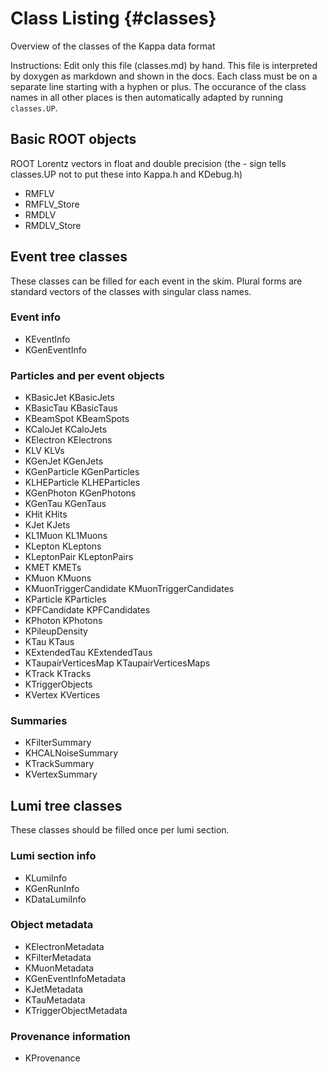 # Class Listing {#classes}

Overview of the classes of the Kappa data format

Instructions: Edit only this file (classes.md) by hand.
This file is interpreted by doxygen as markdown and shown in the docs.
Each class must be on a separate line starting with a hyphen or plus.
The occurance of the class names in all other places
is then automatically adapted by running `classes.UP`.


## Basic ROOT objects ################################

ROOT Lorentz vectors in float and double precision
(the - sign tells classes.UP not to put these into Kappa.h and KDebug.h)

- RMFLV
- RMFLV_Store
- RMDLV
- RMDLV_Store


## Event tree classes ################################

These classes can be filled for each event in the skim.
Plural forms are standard vectors of the classes with singular class names.

### Event info
+ KEventInfo
+ KGenEventInfo

### Particles and per event objects
+ KBasicJet              KBasicJets
+ KBasicTau              KBasicTaus
+ KBeamSpot              KBeamSpots
+ KCaloJet               KCaloJets
+ KElectron              KElectrons
+ KLV                    KLVs
+ KGenJet                KGenJets
+ KGenParticle           KGenParticles
+ KLHEParticle           KLHEParticles
+ KGenPhoton             KGenPhotons
+ KGenTau                KGenTaus
+ KHit                   KHits
+ KJet                   KJets
+ KL1Muon                KL1Muons
+ KLepton                KLeptons
+ KLeptonPair            KLeptonPairs
+ KMET                   KMETs
+ KMuon                  KMuons
+ KMuonTriggerCandidate  KMuonTriggerCandidates
+ KParticle              KParticles
+ KPFCandidate           KPFCandidates
+ KPhoton                KPhotons
+ KPileupDensity
+ KTau                   KTaus
+ KExtendedTau           KExtendedTaus
+ KTaupairVerticesMap    KTaupairVerticesMaps
+ KTrack                 KTracks
+ KTriggerObjects
+ KVertex                KVertices

### Summaries
+ KFilterSummary
+ KHCALNoiseSummary
+ KTrackSummary
+ KVertexSummary


## Lumi tree classes #################################

These classes should be filled once per lumi section.

### Lumi section info
+ KLumiInfo
+ KGenRunInfo
+ KDataLumiInfo

### Object metadata
+ KElectronMetadata
+ KFilterMetadata
+ KMuonMetadata
+ KGenEventInfoMetadata
+ KJetMetadata
+ KTauMetadata
+ KTriggerObjectMetadata

### Provenance information
+ KProvenance
